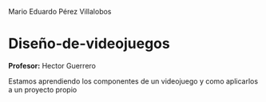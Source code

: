 Mario Eduardo Pérez Villalobos

# Diseño-de-videojuegos

**Profesor:** Hector Guerrero

Estamos aprendiendo los componentes de un videojuego y como aplicarlos a un proyecto propio